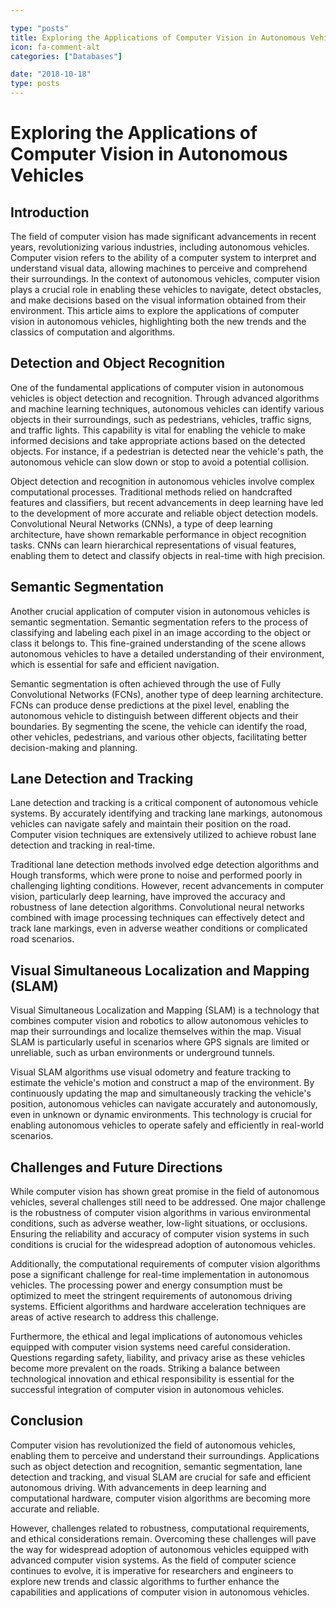 ```yaml
---

type: "posts"
title: Exploring the Applications of Computer Vision in Autonomous Vehicles
icon: fa-comment-alt
categories: ["Databases"]

date: "2018-10-18"
type: posts
---
```





# Exploring the Applications of Computer Vision in Autonomous Vehicles

## Introduction

The field of computer vision has made significant advancements in recent years, revolutionizing various industries, including autonomous vehicles. Computer vision refers to the ability of a computer system to interpret and understand visual data, allowing machines to perceive and comprehend their surroundings. In the context of autonomous vehicles, computer vision plays a crucial role in enabling these vehicles to navigate, detect obstacles, and make decisions based on the visual information obtained from their environment. This article aims to explore the applications of computer vision in autonomous vehicles, highlighting both the new trends and the classics of computation and algorithms.

## Detection and Object Recognition

One of the fundamental applications of computer vision in autonomous vehicles is object detection and recognition. Through advanced algorithms and machine learning techniques, autonomous vehicles can identify various objects in their surroundings, such as pedestrians, vehicles, traffic signs, and traffic lights. This capability is vital for enabling the vehicle to make informed decisions and take appropriate actions based on the detected objects. For instance, if a pedestrian is detected near the vehicle's path, the autonomous vehicle can slow down or stop to avoid a potential collision.

Object detection and recognition in autonomous vehicles involve complex computational processes. Traditional methods relied on handcrafted features and classifiers, but recent advancements in deep learning have led to the development of more accurate and reliable object detection models. Convolutional Neural Networks (CNNs), a type of deep learning architecture, have shown remarkable performance in object recognition tasks. CNNs can learn hierarchical representations of visual features, enabling them to detect and classify objects in real-time with high precision.

## Semantic Segmentation

Another crucial application of computer vision in autonomous vehicles is semantic segmentation. Semantic segmentation refers to the process of classifying and labeling each pixel in an image according to the object or class it belongs to. This fine-grained understanding of the scene allows autonomous vehicles to have a detailed understanding of their environment, which is essential for safe and efficient navigation.

Semantic segmentation is often achieved through the use of Fully Convolutional Networks (FCNs), another type of deep learning architecture. FCNs can produce dense predictions at the pixel level, enabling the autonomous vehicle to distinguish between different objects and their boundaries. By segmenting the scene, the vehicle can identify the road, other vehicles, pedestrians, and various other objects, facilitating better decision-making and planning.

## Lane Detection and Tracking

Lane detection and tracking is a critical component of autonomous vehicle systems. By accurately identifying and tracking lane markings, autonomous vehicles can navigate safely and maintain their position on the road. Computer vision techniques are extensively utilized to achieve robust lane detection and tracking in real-time.

Traditional lane detection methods involved edge detection algorithms and Hough transforms, which were prone to noise and performed poorly in challenging lighting conditions. However, recent advancements in computer vision, particularly deep learning, have improved the accuracy and robustness of lane detection algorithms. Convolutional neural networks combined with image processing techniques can effectively detect and track lane markings, even in adverse weather conditions or complicated road scenarios.

## Visual Simultaneous Localization and Mapping (SLAM)

Visual Simultaneous Localization and Mapping (SLAM) is a technology that combines computer vision and robotics to allow autonomous vehicles to map their surroundings and localize themselves within the map. Visual SLAM is particularly useful in scenarios where GPS signals are limited or unreliable, such as urban environments or underground tunnels.

Visual SLAM algorithms use visual odometry and feature tracking to estimate the vehicle's motion and construct a map of the environment. By continuously updating the map and simultaneously tracking the vehicle's position, autonomous vehicles can navigate accurately and autonomously, even in unknown or dynamic environments. This technology is crucial for enabling autonomous vehicles to operate safely and efficiently in real-world scenarios.

## Challenges and Future Directions

While computer vision has shown great promise in the field of autonomous vehicles, several challenges still need to be addressed. One major challenge is the robustness of computer vision algorithms in various environmental conditions, such as adverse weather, low-light situations, or occlusions. Ensuring the reliability and accuracy of computer vision systems in such conditions is crucial for the widespread adoption of autonomous vehicles.

Additionally, the computational requirements of computer vision algorithms pose a significant challenge for real-time implementation in autonomous vehicles. The processing power and energy consumption must be optimized to meet the stringent requirements of autonomous driving systems. Efficient algorithms and hardware acceleration techniques are areas of active research to address this challenge.

Furthermore, the ethical and legal implications of autonomous vehicles equipped with computer vision systems need careful consideration. Questions regarding safety, liability, and privacy arise as these vehicles become more prevalent on the roads. Striking a balance between technological innovation and ethical responsibility is essential for the successful integration of computer vision in autonomous vehicles.

## Conclusion

Computer vision has revolutionized the field of autonomous vehicles, enabling them to perceive and understand their surroundings. Applications such as object detection and recognition, semantic segmentation, lane detection and tracking, and visual SLAM are crucial for safe and efficient autonomous driving. With advancements in deep learning and computational hardware, computer vision algorithms are becoming more accurate and reliable.

However, challenges related to robustness, computational requirements, and ethical considerations remain. Overcoming these challenges will pave the way for widespread adoption of autonomous vehicles equipped with advanced computer vision systems. As the field of computer science continues to evolve, it is imperative for researchers and engineers to explore new trends and classic algorithms to further enhance the capabilities and applications of computer vision in autonomous vehicles.